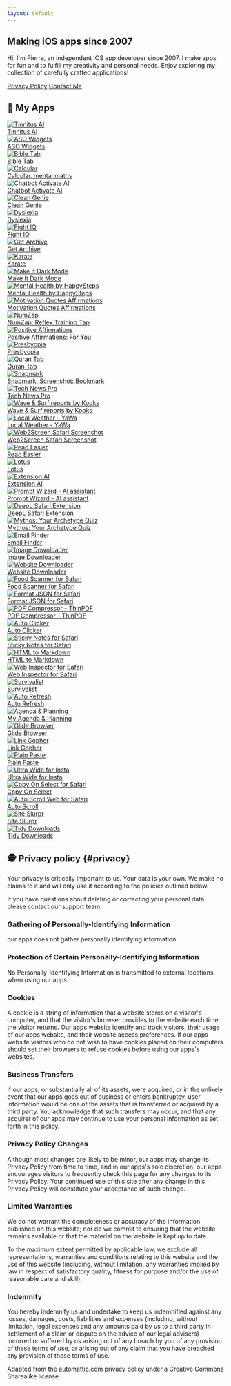 ```yaml
---
layout: default
---
```


<div class="intro-section">
  <h2>Making iOS apps since 2007</h2>
  <p>Hi, I'm Pierre, an independent iOS app developer since 2007. I make apps for fun and to fulfill my creativity and personal needs. Enjoy exploring my collection of carefully crafted applications!</p>
  
  <div class="contact-info">
    <a href="#privacy">Privacy Policy</a>
    <a href="mailto:ps.applecontact@gmail.com">Contact Me</a>
  </div>
</div>

## 📱 My Apps

<div class="app-grid">
  <div class="app-item">
    <a href="https://apps.apple.com/app/id6742564706" title="Tinnitus AI: relief for your ears">
      <img src="/img/apps/tinnitusai.png" alt="Tinnitus AI">
      <div class="app-name">Tinnitus AI</div>
    </a>
  </div>
  <div class="app-item">
    <a href="https://apps.apple.com/app/id6447305870" title="Keyword Tracker: ASO Widgets">
      <img src="/img/apps/asowidgets.png" alt="ASO Widgets">
      <div class="app-name">ASO Widgets</div>
    </a>
  </div>
  <div class="app-item">
    <a href="https://apps.apple.com/app/id6449843611" title="Bible Tab">
      <img src="/img/apps/bibletab.png" alt="Bible Tab">
      <div class="app-name">Bible Tab</div>
    </a>
  </div>
  <div class="app-item">
    <a href="https://apps.apple.com/app/id1506363398" title="Calcular, mental maths">
      <img src="/img/apps/calcular.png" alt="Calcular">
      <div class="app-name">Calcular, mental maths</div>
    </a>
  </div>
  <div class="app-item">
    <a href="https://apps.apple.com/app/id1660211486" title="Chatbot Activate AI">
      <img src="/img/apps/activate.png" alt="Chatbot Activate AI">
      <div class="app-name">Chatbot Activate AI</div>
    </a>
  </div>
  <div class="app-item">
    <a href="https://apps.apple.com/app/id6476564299" title="Clean Genie - Photo Cleaner">
      <img src="/img/apps/cleangenie.png" alt="Clean Genie">
      <div class="app-name">Clean Genie</div>
    </a>
  </div>
  <div class="app-item">
    <a href="https://apps.apple.com/app/id6449745240" title="Dyslexia">
      <img src="/img/apps/dyslexia.png" alt="Dyslexia">
      <div class="app-name">Dyslexia</div>
    </a>
  </div>
  <div class="app-item">
    <a href="https://apps.apple.com/app/id6479872912" title="Fight IQ">
      <img src="/img/apps/fightiq.png" alt="Fight IQ">
      <div class="app-name">Fight IQ</div>
    </a>
  </div>
  <div class="app-item">
    <a href="https://apps.apple.com/app/id6449024584" title="Get Archive">
      <img src="/img/apps/getarchive.png" alt="Get Archive">
      <div class="app-name">Get Archive</div>
    </a>
  </div>
  <div class="app-item">
    <a href="https://apps.apple.com/app/id982443770" title="Karate">
      <img src="/img/apps/karate.png" alt="Karate">
      <div class="app-name">Karate</div>
    </a>
  </div>
  <div class="app-item">
    <a href="https://apps.apple.com/app/id6477295569" title="Make It Dark Mode">
      <img src="/img/apps/makeitdark.png" alt="Make It Dark Mode">
      <div class="app-name">Make It Dark Mode</div>
    </a>
  </div>
  <div class="app-item">
    <a href="https://apps.apple.com/app/id1672621191" title="Mental Health by HappySteps">
      <img src="/img/apps/happysteps.png" alt="Mental Health by HappySteps">
      <div class="app-name">Mental Health by HappySteps</div>
    </a>
  </div>
  <div class="app-item">
    <a href="https://apps.apple.com/app/id6449968950" title="Motivation Quotes Affirmations">
      <img src="/img/apps/motivation.png" alt="Motivation Quotes Affirmations">
      <div class="app-name">Motivation Quotes Affirmations</div>
    </a>
  </div>
  <div class="app-item">
    <a href="https://apps.apple.com/app/id6478925381" title="NumZap: Reflex Training Tap">
      <img src="/img/apps/numzap.png" alt="NumZap">
      <div class="app-name">NumZap: Reflex Training Tap</div>
    </a>
  </div>
  <div class="app-item">
    <a href="https://apps.apple.com/app/id6450424843" title="Positive Affirmations: For You">
      <img src="/img/apps/positiveaffirmations.png" alt="Positive Affirmations">
      <div class="app-name">Positive Affirmations: For You</div>
    </a>
  </div>
  <div class="app-item">
    <a href="https://apps.apple.com/app/id6502348556" title="Presbyopia">
      <img src="/img/apps/presbyopia.png" alt="Presbyopia">
      <div class="app-name">Presbyopia</div>
    </a>
  </div>
  <div class="app-item">
    <a href="https://apps.apple.com/app/id6449831325" title="Quran Tab">
      <img src="/img/apps/qurantab.png" alt="Quran Tab">
      <div class="app-name">Quran Tab</div>
    </a>
  </div>
  <div class="app-item">
    <a href="https://apps.apple.com/app/id6472327977" title="Snapmark. Screenshot: Bookmark">
      <img src="/img/apps/snapmark.png" alt="Snapmark">
      <div class="app-name">Snapmark. Screenshot: Bookmark</div>
    </a>
  </div>
  <div class="app-item">
    <a href="https://apps.apple.com/app/id1640448571" title="Tech News Pro">
      <img src="/img/apps/technews.png" alt="Tech News Pro">
      <div class="app-name">Tech News Pro</div>
    </a>
  </div>
  <div class="app-item">
    <a href="https://apps.apple.com/app/id6451105330" title="Wave & Surf reports by Kooks">
      <img src="/img/apps/kooks.png" alt="Wave & Surf reports by Kooks">
      <div class="app-name">Wave & Surf reports by Kooks</div>
    </a>
  </div>
  <div class="app-item">
    <a href="https://apps.apple.com/app/id6502996295" title="Local Weather - YaWa">
      <img src="/img/apps/yawa.png" alt="Local Weather - YaWa">
      <div class="app-name">Local Weather - YaWa</div>
    </a>
  </div>
  <div class="app-item">
    <a href="https://apps.apple.com/app/id6670213166" title="web2screen Safari Screenshot">
      <img src="/img/apps/web2screen.png" alt="Web2Screen Safari Screenshot">
      <div class="app-name">Web2Screen Safari Screenshot</div>
    </a>
  </div>
  <div class="app-item">
    <a href="https://apps.apple.com/app/id6695754679" title="Read Easier">
      <img src="/img/apps/readeasier.png" alt="Read Easier">
      <div class="app-name">Read Easier</div>
    </a>
  </div>
  <div class="app-item">
    <a href="https://apps.apple.com/app/6739941712" title="Lotus">
      <img src="/img/apps/lotus.png" alt="Lotus">
      <div class="app-name">Lotus</div>
    </a>
  </div>
  <div class="app-item">
    <a href="https://apps.apple.com/app/id6742454059" title="Extension AI">
      <img src="/img/apps/extensionai.png" alt="Extension AI">
      <div class="app-name">Extension AI</div>
    </a>
  </div>
  <div class="app-item">
    <a href="https://apps.apple.com/app/id6743671589" title="Prompt Wizard">
      <img src="/img/apps/promptwizard.png" alt="Prompt Wizard - AI assistant">
      <div class="app-name">Prompt Wizard - AI assistant</div>
    </a>
  </div>
  <div class="app-item">
    <a href="https://apps.apple.com/app/id6743857642" title="DeepL-ator">
      <img src="/img/apps/deeplator.png" alt="DeepL Safari Extension">
      <div class="app-name">DeepL Safari Extension</div>
    </a>
  </div>
  <div class="app-item">
    <a href="https://apps.apple.com/app/id6744677120" title="Mythos">
      <img src="/img/apps/mythos.png" alt="Mythos: Your Archetype Quiz">
      <div class="app-name">Mythos: Your Archetype Quiz</div>
    </a>
  </div>
  <div class="app-item">
    <a href="https://apps.apple.com/app/id6744918989" title="Email Finder">
      <img src="/img/apps/emailfinder.png" alt="Email Finder">
      <div class="app-name">Email Finder</div>
    </a>
  </div>
  <div class="app-item">
    <a href="https://apps.apple.com/app/id6744963492" title="Image Downloader">
      <img src="/img/apps/imagedownloader.png" alt="Image Downloader">
      <div class="app-name">Image Downloader</div>
    </a>
  </div>
  <div class="app-item">
    <a href="https://apps.apple.com/app/id6745128463" title="Website Downloader">
      <img src="/img/apps/websitedownloader.png" alt="Website Downloader">
      <div class="app-name">Website Downloader</div>
    </a>
  </div>
  <div class="app-item">
    <a href="https://apps.apple.com/app/id6745339436" title="Food Scanner for Safari">
      <img src="/img/apps/nutrigrade.png" alt="Food Scanner for Safari">
      <div class="app-name">Food Scanner for Safari</div>
    </a>
  </div>
  <div class="app-item">
    <a href="https://apps.apple.com/app/id6745445528" title="Format JSON for Safari">
      <img src="/img/apps/formatJSON.png" alt="Format JSON for Safari">
      <div class="app-name">Format JSON for Safari</div>
    </a>
  </div>
  <div class="app-item">
    <a href="https://apps.apple.com/app/id6745545491" title="PDF Compressor - ThinPDF">
      <img src="/img/apps/PDFCompressor.png" alt="PDF Compressor - ThinPDF">
      <div class="app-name">PDF Compressor - ThinPDF</div>
    </a>
  </div>
  <div class="app-item">
    <a href="https://apps.apple.com/app/id6745729726" title="Auto Clicker">
      <img src="/img/apps/autoclicker.png" alt="Auto Clicker">
      <div class="app-name">Auto Clicker</div>
    </a>
  </div>
  <div class="app-item">
    <a href="https://apps.apple.com/app/id6745818454" title="Sticky Notes for Safari">
      <img src="/img/apps/stickynotes.png" alt="Sticky Notes for Safari">
      <div class="app-name">Sticky Notes for Safari</div>
    </a>
  </div>
  <div class="app-item">
    <a href="https://apps.apple.com/app/id6746355735" title="HTML to Markdown">
      <img src="/img/apps/hmk.png" alt="HTML to Markdown">
      <div class="app-name">HTML to Markdown</div>
    </a>
  </div>
  <div class="app-item">
    <a href="https://apps.apple.com/app/id6746725511" title="Web Inspector for Safari">
      <img src="/img/apps/webinspector.png" alt="Web Inspector for Safari">
      <div class="app-name">Web Inspector for Safari</div>
    </a>
  </div>
  <div class="app-item">
    <a href="https://apps.apple.com/app/id6747714089" title="Survivalist">
      <img src="/img/apps/survivalist.png" alt="Survivalist">
      <div class="app-name">Survivalist</div>
    </a>
  </div>
  <div class="app-item">
    <a href="https://apps.apple.com/app/id6749315635" title="Auto Refresh">
      <img src="/img/apps/autorefresh.png" alt="Auto Refresh">
      <div class="app-name">Auto Refresh</div>
    </a>
  </div>
  <div class="app-item">
    <a href="https://apps.apple.com/app/id6749905497" title="Agenda & Planning">
      <img src="/img/apps/agenda.png" alt="Agenda & Planning">
      <div class="app-name">My Agenda & Planning</div>
    </a>
  </div>
  <div class="app-item">
    <a href="https://apps.apple.com/app/id6751629480" title="Glide Browser">
      <img src="/img/apps/glide.png" alt="Glide Browser">
      <div class="app-name">Glide Browser</div>
    </a>
  </div>
  <div class="app-item">
    <a href="https://apps.apple.com/app/id6752015089" title="Link Gopher">
      <img src="/img/apps/linkgopher.png" alt="Link Gopher">
      <div class="app-name">Link Gopher</div>
    </a>
  </div>
  <div class="app-item">
    <a href="https://apps.apple.com/app/id6752299586" title="Plain Paste">
      <img src="/img/apps/plainpaste.png" alt="Plain Paste">
      <div class="app-name">Plain Paste</div>
    </a>
  </div>
  <div class="app-item">
    <a href="https://apps.apple.com/app/id6753070777" title="Ultra Wide for Insta">
      <img src="/img/apps/ultrawide.png" alt="Ultra Wide for Insta">
      <div class="app-name">Ultra Wide for Insta</div>
    </a>
  </div>
  <div class="app-item">
    <a href="https://apps.apple.com/app/id6753338058" title="Copy On Select for Safari">
      <img src="/img/apps/copyonselect.png" alt="Copy On Select for Safari">
      <div class="app-name">Copy On Select</div>
    </a>
  </div>
  <div class="app-item">
    <a href="https://apps.apple.com/app/id6753670481" title="Auto Scroll Web for Safari">
      <img src="/img/apps/autoscroll.png" alt="Auto Scroll Web for Safari">
      <div class="app-name">Auto Scroll</div>
    </a>
  </div>
  <div class="app-item">
    <a href="https://apps.apple.com/app/id6753717096" title="Site Slurpr">
      <img src="/img/apps/siteslurper.png" alt="Site Slurpr">
      <div class="app-name">Site Slurpr</div>
    </a>
  </div>
  <div class="app-item">
    <a href="https://apps.apple.com/app/id6753870080" title="Tidy Downloads">
      <img src="/img/apps/tidydownloads.png" alt="Tidy Downloads">
      <div class="app-name">Tidy Downloads</div>
    </a>
  </div>
</div>

## 🕵️ Privacy policy {#privacy}

Your privacy is critically important to us. Your data is your own. We make no claims to it and will only use it according to the policies outlined below.

If you have questions about deleting or correcting your personal data please contact our support team.

### Gathering of Personally-Identifying Information
our apps does not gather personally identifying information.

### Protection of Certain Personally-Identifying Information
No Personally-Identifying Information is transmitted to external locations when using our apps.

### Cookies
A cookie is a string of information that a website stores on a visitor's computer, and that the visitor's browser provides to the website each time the visitor returns. Our apps website identify and track visitors, their usage of our apps website, and their website access preferences. If our apps website visitors who do not wish to have cookies placed on their computers should set their browsers to refuse cookies before using our apps's websites.

### Business Transfers
If our apps, or substantially all of its assets, were acquired, or in the unlikely event that our apps goes out of business or enters bankruptcy, user information would be one of the assets that is transferred or acquired by a third party. You acknowledge that such transfers may occur, and that any acquirer of our apps may continue to use your personal information as set forth in this policy.

### Privacy Policy Changes
Although most changes are likely to be minor, our apps may change its Privacy Policy from time to time, and in our apps's sole discretion. our apps encourages visitors to frequently check this page for any changes to its Privacy Policy. Your continued use of this site after any change in this Privacy Policy will constitute your acceptance of such change.

### Limited Warranties
We do not warrant the completeness or accuracy of the information published on this website; nor do we commit to ensuring that the website remains available or that the material on the website is kept up to date.

To the maximum extent permitted by applicable law, we exclude all representations, warranties and conditions relating to this website and the use of this website (including, without limitation, any warranties implied by law in respect of satisfactory quality, fitness for purpose and/or the use of reasonable care and skill).

### Indemnity
You hereby indemnify us and undertake to keep us indemnified against any losses, damages, costs, liabilities and expenses (including, without limitation, legal expenses and any amounts paid by us to a third party in settlement of a claim or dispute on the advice of our legal advisers) incurred or suffered by us arising out of any breach by you of any provision of these terms of use, or arising out of any claim that you have breached any provision of these terms of use.

Adapted from the automattic.com privacy policy under a Creative Commons Sharealike license.